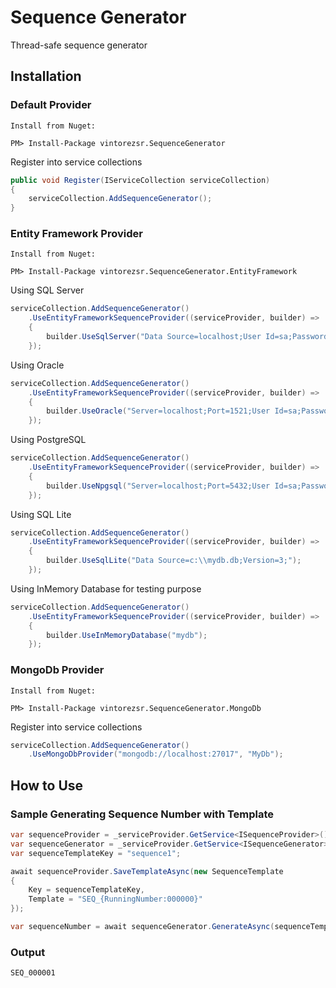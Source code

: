 # Sequence Generator
Thread-safe sequence generator

## Installation

### Default Provider

```
Install from Nuget:

PM> Install-Package vintorezsr.SequenceGenerator
```
Register into service collections
```C#
public void Register(IServiceCollection serviceCollection)
{
    serviceCollection.AddSequenceGenerator();
}
```

### Entity Framework Provider

```
Install from Nuget:

PM> Install-Package vintorezsr.SequenceGenerator.EntityFramework
```

Using SQL Server
```C#
serviceCollection.AddSequenceGenerator()
    .UseEntityFrameworkSequenceProvider((serviceProvider, builder) =>
    {
        builder.UseSqlServer("Data Source=localhost;User Id=sa;Password=P@ssw0rd;TrustServerCertificate=true;Encrypt=yes;");
    });
```
Using Oracle
```C#
serviceCollection.AddSequenceGenerator()
    .UseEntityFrameworkSequenceProvider((serviceProvider, builder) =>
    {
        builder.UseOracle("Server=localhost;Port=1521;User Id=sa;Password=P@ssw0rd;");
    });
```
Using PostgreSQL
```C#
serviceCollection.AddSequenceGenerator()
    .UseEntityFrameworkSequenceProvider((serviceProvider, builder) =>
    {
        builder.UseNpgsql("Server=localhost;Port=5432;User Id=sa;Password=P@ssw0rd;");
    });
```
Using SQL Lite
```C#
serviceCollection.AddSequenceGenerator()
    .UseEntityFrameworkSequenceProvider((serviceProvider, builder) =>
    {
        builder.UseSqlLite("Data Source=c:\\mydb.db;Version=3;");
    });
```
Using InMemory Database for testing purpose
```C#
serviceCollection.AddSequenceGenerator()
    .UseEntityFrameworkSequenceProvider((serviceProvider, builder) =>
    {
        builder.UseInMemoryDatabase("mydb");
    });
```

### MongoDb Provider

```
Install from Nuget:

PM> Install-Package vintorezsr.SequenceGenerator.MongoDb
```
Register into service collections
```C#
serviceCollection.AddSequenceGenerator()
    .UseMongoDbProvider("mongodb://localhost:27017", "MyDb");
```
## How to Use

### Sample Generating Sequence Number with Template
```C#
var sequenceProvider = _serviceProvider.GetService<ISequenceProvider>()!;
var sequenceGenerator = _serviceProvider.GetService<ISequenceGenerator>()!;
var sequenceTemplateKey = "sequence1";

await sequenceProvider.SaveTemplateAsync(new SequenceTemplate
{
    Key = sequenceTemplateKey,
    Template = "SEQ_{RunningNumber:000000}"
});

var sequenceNumber = await sequenceGenerator.GenerateAsync(sequenceTemplateKey);
```

### Output

```
SEQ_000001
```
